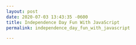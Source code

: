 ```yaml
---
layout: post
date: 2020-07-03 13:43:35 -0600
title: Independence Day Fun With JavaScript
permalink: independence_day_fun_with_javascript

---
```


